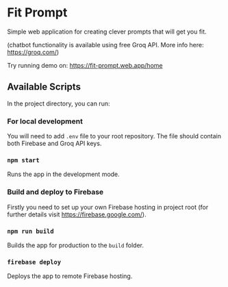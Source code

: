 # Fit Prompt
Simple web application for creating clever prompts that will get you fit.

(chatbot functionality is available using free Groq API. More info here: https://groq.com/)

Try running demo on: https://fit-prompt.web.app/home

## Available Scripts

In the project directory, you can run:

### For local development

You will need to add `.env` file to your root repository. The file should contain both Firebase and Groq API keys.

### `npm start`

Runs the app in the development mode.

### Build and deploy to Firebase

Firstly you need to set up your own Firebase hosting in project root (for further details visit https://firebase.google.com/).

### `npm run build`

Builds the app for production to the `build` folder.

### `firebase deploy`

Deploys the app to remote Firebase hosting.